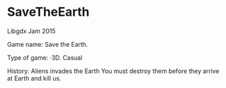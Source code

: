 # SaveTheEarth
Libgdx Jam 2015

Game name: Save the Earth.

Type of game: ·3D. Casual

History: Aliens invades the Earth You must destroy them before they arrive at Earth and kill us.
